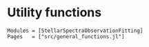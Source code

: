 # Utility functions
```@autodocs
Modules = [StellarSpectraObservationFitting]
Pages   = ["src/general_functions.jl"]
```